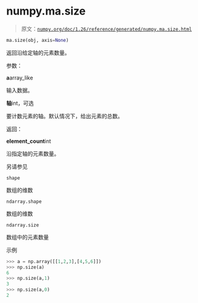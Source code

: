 # numpy.ma.size

> 原文：[`numpy.org/doc/1.26/reference/generated/numpy.ma.size.html`](https://numpy.org/doc/1.26/reference/generated/numpy.ma.size.html)

```py
ma.size(obj, axis=None)
```

返回沿给定轴的元素数量。

参数：

**a**array_like

输入数据。

**轴**int，可选

要计数元素的轴。默认情况下，给出元素的总数。

返回：

**element_count**int

沿指定轴的元素数量。

另请参见

`shape`

数组的维数

`ndarray.shape`

数组的维数

`ndarray.size`

数组中的元素数量

示例

```py
>>> a = np.array([[1,2,3],[4,5,6]])
>>> np.size(a)
6
>>> np.size(a,1)
3
>>> np.size(a,0)
2 
```
